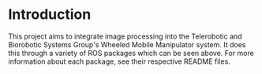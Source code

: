 # Introduction

This project aims to integrate image processing into the Telerobotic and Biorobotic Systems Group's Wheeled Mobile Manipulator system. It does this through a variety of ROS packages which can be seen above. For more information about each package, see their respective README files.
